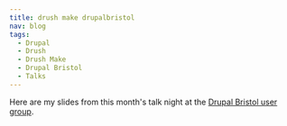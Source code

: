```yaml
---
title: drush make drupalbristol
nav: blog
tags:
  - Drupal
  - Drush
  - Drush Make
  - Drupal Bristol
  - Talks
---
```

Here are my slides from this month's talk night at the [Drupal Bristol user group](https://groups.drupal.org/bristol-and-west-uk).

<script async class="speakerdeck-embed" data-id="42605700f102013198de5a5f6f23ab67" data-ratio="1.29456384323641" src="//speakerdeck.com/assets/embed.js"></script>